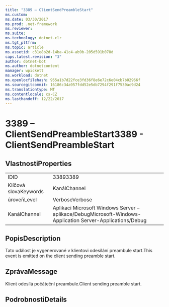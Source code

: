 ```yaml
---
title: "3389 – ClientSendPreambleStart"
ms.custom: 
ms.date: 03/30/2017
ms.prod: .net-framework
ms.reviewer: 
ms.suite: 
ms.technology: dotnet-clr
ms.tgt_pltfrm: 
ms.topic: article
ms.assetid: c31e8b2d-14ba-41c4-ab9b-205d591b078d
caps.latest.revision: "3"
author: dotnet-bot
ms.author: dotnetcontent
manager: wpickett
ms.workload: dotnet
ms.openlocfilehash: 955a1b7d22fce3fd36f8e6e72c6e04cb7b02966f
ms.sourcegitcommit: 16186c34a957fdd52e5db7294f291f7530ac9d24
ms.translationtype: MT
ms.contentlocale: cs-CZ
ms.lasthandoff: 12/22/2017
---
```

# <a name="3389---clientsendpreamblestart"></a><span data-ttu-id="9abb7-102">3389 – ClientSendPreambleStart</span><span class="sxs-lookup"><span data-stu-id="9abb7-102">3389 - ClientSendPreambleStart</span></span>
## <a name="properties"></a><span data-ttu-id="9abb7-103">Vlastnosti</span><span class="sxs-lookup"><span data-stu-id="9abb7-103">Properties</span></span>  
  
|||  
|-|-|  
|<span data-ttu-id="9abb7-104">ID</span><span class="sxs-lookup"><span data-stu-id="9abb7-104">ID</span></span>|<span data-ttu-id="9abb7-105">3389</span><span class="sxs-lookup"><span data-stu-id="9abb7-105">3389</span></span>|  
|<span data-ttu-id="9abb7-106">Klíčová slova</span><span class="sxs-lookup"><span data-stu-id="9abb7-106">Keywords</span></span>|<span data-ttu-id="9abb7-107">Kanál</span><span class="sxs-lookup"><span data-stu-id="9abb7-107">Channel</span></span>|  
|<span data-ttu-id="9abb7-108">úroveň</span><span class="sxs-lookup"><span data-stu-id="9abb7-108">Level</span></span>|<span data-ttu-id="9abb7-109">Verbose</span><span class="sxs-lookup"><span data-stu-id="9abb7-109">Verbose</span></span>|  
|<span data-ttu-id="9abb7-110">Kanál</span><span class="sxs-lookup"><span data-stu-id="9abb7-110">Channel</span></span>|<span data-ttu-id="9abb7-111">Aplikaci Microsoft Windows Server – aplikace/Debug</span><span class="sxs-lookup"><span data-stu-id="9abb7-111">Microsoft-Windows-Application Server-Applications/Debug</span></span>|  
  
## <a name="description"></a><span data-ttu-id="9abb7-112">Popis</span><span class="sxs-lookup"><span data-stu-id="9abb7-112">Description</span></span>  
 <span data-ttu-id="9abb7-113">Tato událost je vygenerované v klientovi odesílání preambule start.</span><span class="sxs-lookup"><span data-stu-id="9abb7-113">This event is emitted on the client sending preamble start.</span></span>  
  
## <a name="message"></a><span data-ttu-id="9abb7-114">Zpráva</span><span class="sxs-lookup"><span data-stu-id="9abb7-114">Message</span></span>  
 <span data-ttu-id="9abb7-115">Klient odesílá počáteční preambule.</span><span class="sxs-lookup"><span data-stu-id="9abb7-115">Client sending preamble start.</span></span>  
  
## <a name="details"></a><span data-ttu-id="9abb7-116">Podrobnosti</span><span class="sxs-lookup"><span data-stu-id="9abb7-116">Details</span></span>
